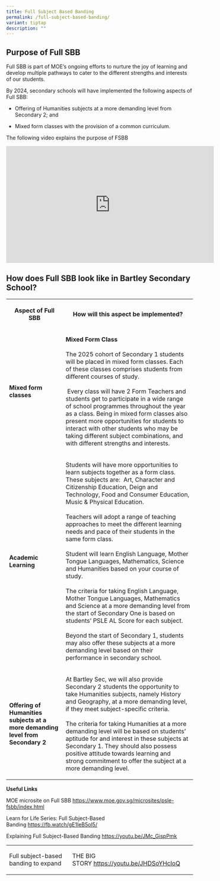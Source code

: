 ```yaml
---
title: Full Subject Based Banding
permalink: /full-subject-based-banding/
variant: tiptap
description: ""
---
```

<h2>Purpose of Full SBB</h2>
<p>Full SBB is part of MOE’s ongoing efforts to nurture the joy of learning
and develop multiple pathways to cater to the different strengths and interests
of our students.</p>
<p>By 2024, secondary schools will have implemented the following aspects
of Full SBB:</p>
<ul data-tight="true" class="tight">
<li>
<p>Offering of Humanities subjects at a more demanding level from Secondary
2; and</p>
</li>
<li>
<p>Mixed form classes with the provision of a common curriculum.</p>
</li>
</ul>
<p>The following video explains the purpose of FSBB</p>
<div class="iframe-wrapper">
<iframe style="box-sizing: inherit; font-family: Lato, sans-serif; margin: 0px; padding: 0px; border: 0px; color: rgb(72, 72, 72); font-size: 16px; font-style: normal; font-variant-ligatures: normal; font-variant-caps: normal; font-weight: 400; letter-spacing: normal; orphans: 2; text-align: start; text-indent: 0px; text-transform: none; widows: 2; word-spacing: 0px; -webkit-text-stroke-width: 0px; white-space: normal; background-color: rgb(255, 255, 255); text-decoration-thickness: initial; text-decoration-style: initial; text-decoration-color: initial;" height="315" width="560" allowfullscreen="true" frameborder="0" src="https://www.youtube.com/embed/JMc_GispPmk"></iframe>
</div>
<h2>How does Full SBB look like in Bartley Secondary School?</h2>
<table style="minWidth: 50px">
<colgroup>
<col>
<col>
</colgroup>
<tbody>
<tr>
<th rowspan="1" colspan="1">
<p><strong>Aspect of Full SBB</strong>
</p>
</th>
<th rowspan="1" colspan="1">
<p><strong>How will this aspect be implemented?</strong>
</p>
</th>
</tr>
<tr>
<td rowspan="1" colspan="1">
<p><strong>Mixed form classes</strong>
</p>
</td>
<td rowspan="1" colspan="1">
<p><strong>Mixed Form Class</strong>
<br>
<br>The 2025 cohort of Secondary 1 students will be placed in mixed form classes.
Each of these classes comprises students from different courses of study.
<br>
<br>&nbsp;Every class will have 2 Form Teachers and students get to participate
in a wide range of school programmes throughout the year as a class. Being
in mixed form classes also present more opportunities for students to interact
with other students who may be taking different subject combinations, and
with different strengths and interests.</p>
</td>
</tr>
<tr>
<td rowspan="1" colspan="1">
<p><strong>Academic Learning</strong>
</p>
</td>
<td rowspan="1" colspan="1">
<p>Students will have more opportunities to learn subjects together as a
form class. These subjects are:&nbsp; Art, Character and Citizenship Education,
Deign and Technology, Food and Consumer Education, Music &amp; Physical
Education.
<br>
<br>Teachers will adopt a range of teaching approaches to meet the different
learning needs and pace of their students in the same form class.
<br>
<br>Student will learn English Language, Mother Tongue Languages, Mathematics,
Science and Humanities based on your course of study.
<br>
<br>The criteria for taking English Language, Mother Tongue Languages, Mathematics
and Science at a more demanding level from the start of Secondary One is
based on students’ PSLE AL Score for each subject.
<br>
<br>Beyond the start of Secondary 1, students may also offer these subjects
at a more demanding level based on their performance in secondary school.</p>
</td>
</tr>
<tr>
<td rowspan="1" colspan="1">
<p><strong>Offering of Humanities subjects at a more demanding level from Secondary 2</strong>
</p>
</td>
<td rowspan="1" colspan="1">
<p>At Bartley Sec, we will also provide Secondary 2 students the opportunity
to take Humanities subjects, namely History and Geography, at a more demanding
level, if they meet subject-specific criteria.
<br>
<br>The criteria for taking Humanities at a more demanding level will be based
on students’ aptitude for and interest in these subjects at Secondary 1.
They should also possess positive attitude towards learning and strong
commitment to offer the subject at a more demanding level.</p>
</td>
</tr>
</tbody>
</table>
<p><strong>Useful Links</strong>
</p>
<p>MOE microsite on Full SBB&nbsp;<a href="https://www.moe.gov.sg/microsites/psle-fsbb/index.html" rel="noopener noreferrer nofollow" target="_blank"><u>https://www.moe.gov.sg/microsites/psle-fsbb/index.html</u></a>
</p>
<p>Learn for Life Series: Full Subject-Based Banding&nbsp;<a href="https://www.moe.gov.sg/microsites/psle-fsbb/index.html" rel="noopener noreferrer nofollow" target="_blank"><u>https://fb.watch/gE1IeB5ol5/</u></a>
</p>
<p>Explaining Full Subject-Based Banding&nbsp;<a href="https://www.moe.gov.sg/microsites/psle-fsbb/index.html" rel="noopener noreferrer nofollow" target="_blank"><u>https://youtu.be/JMc_GispPmk</u></a>
</p>
<table style="minWidth: 50px">
<colgroup>
<col>
<col>
</colgroup>
<tbody>
<tr>
<td rowspan="1" colspan="1">
<p>Full subject-based banding to expand</p>
</td>
<td rowspan="1" colspan="1">
<p>THE BIG STORY&nbsp;<a href="https://www.moe.gov.sg/microsites/psle-fsbb/index.html" rel="noopener noreferrer nofollow" target="_blank"><u>https://youtu.be/JHDSoYHcIoQ</u></a>
</p>
</td>
</tr>
</tbody>
</table>
<p></p>